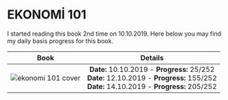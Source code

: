 # EKONOMİ 101

I started reading this book 2nd time on 10.10.2019. Here below you may find my daily basis progress for this book.

| Book                           | Details          |
| -------------------------------|:----------------:|
| ![ekonomi 101 cover][url]      | **Date:** 10.10.2019 - **Progress:** 25/252<br/>**Date:** 12.10.2019 - **Progress:** 155/252<br/>**Date:** 14.10.2019 - **Progress:** 205/252 |

[url]: https://cdn1.dokuzsoft.com/u/pelikankitabevi/img/c/0/0/0000990-ekonomi-101-jpeg-1561733319.jpg
